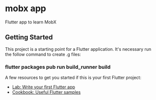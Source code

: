 # mobx app


Flutter app to learn MobX

## Getting Started

This project is a starting point for a Flutter application.
It's necessary run the follow command to create .g files:
### flutter packages pub run build_runner build
A few resources to get you started if this is your first Flutter project:

- [Lab: Write your first Flutter app](https://flutter.dev/docs/get-started/codelab)
- [Cookbook: Useful Flutter samples](https://flutter.dev/docs/
)

